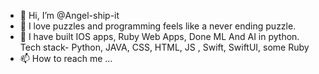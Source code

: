 - 👋 Hi, I’m @Angel-ship-it
- 👀 I love puzzles and programming feels like a never ending puzzle.
- 🌱 I have built IOS apps, Ruby Web Apps, Done ML And AI in python. Tech stack- Python, JAVA, CSS, HTML, JS , Swift, SwiftUI, some Ruby
- 📫 How to reach me ... 

<!---
Angel-ship-it/Angel-ship-it is a ✨ special ✨ repository because its `README.md` (this file) appears on your GitHub profile.
You can click the Preview link to take a look at your changes.
--->

